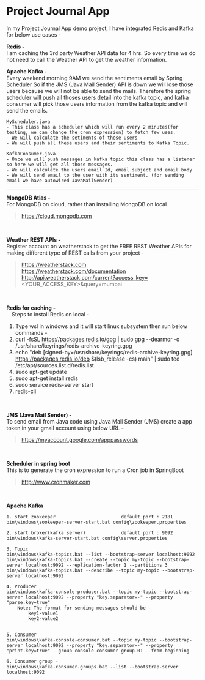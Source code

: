 # Project Journal App
In my Project Journal App demo project, I have integrated Redis and Kafka for below use cases - 

**Redis -**<br/>
I am caching the 3rd party Weather API data for 4 hrs. So every time we do not need to call the Weather API to get the weather information.

**Apache Kafka -**<br/>
Every weekend morning 9AM we send the sentiments email by Spring Scheduler So if the JMS (Java Mail Sender) API is down we will lose those users because we will not be able to send the mails. 
Therefore the spring scheduler will push all thoses users detail into the kafka topic, and kafka consumer will pick those users information from the kafka topic and will send the emails.

```
MyScheduler.java
- This class has a scheduler which will run every 2 minutes(for testing, we can change the cron expression) to fetch few uses.
- We will calculate the setiments of these users
- We will push all these users and their sentiments to Kafka Topic.

KafkaConsumer.java
- Once we will push messages in kafka topic this class has a listener so here we will get all those messages.
- We will calculate the users email Id, email subject and email body
- We will send email to the user with its sentiment. (for sending email we have autowired JavaMailSender)
```

---

**MongoDB Atlas -**<br/>
For MongoDB on cloud, rather than installing MongoDB on local <br/>
> https://cloud.mongodb.com
<br/>


**Weather REST APIs -**<br/>
Register account on weatherstack to get the FREE REST Weather APIs for making different type of REST calls from your project -
> https://weatherstack.com <br/>
> https://weatherstack.com/documentation <br/>
> http://api.weatherstack.com/current?access_key=<YOUR_ACCESS_KEY>&query=mumbai <br/>
<br/>


**Redis for caching -**<br/>
&emsp;Steps to install Redis on local -
1. Type wsl in windows and it will start linux subsystem then run below commands -
2. curl -fsSL https://packages.redis.io/gpg | sudo gpg --dearmor -o /usr/share/keyrings/redis-archive-keyring.gpg
3. echo "deb [signed-by=/usr/share/keyrings/redis-archive-keyring.gpg] https://packages.redis.io/deb $(lsb_release -cs) main" | sudo tee /etc/apt/sources.list.d/redis.list
4. sudo apt-get update
5. sudo apt-get install redis
6. sudo service redis-server start
7. redis-cli
<br/>


**JMS (Java Mail Sender) -**<br/>
To send email from Java code using Java Mail Sender (JMS) create a app token in your gmail account using below URL - <br/>
> https://myaccount.google.com/apppasswords
<br/>


**Scheduler in spring boot**<br/>
This is to generate the cron expression to run a Cron job in SpringBoot <br/>
> http://www.cronmaker.com
<br/>


**Apache Kafka**<br/>
```
1. start zookeeper                        default port : 2181
bin\windows\zookeeper-server-start.bat config\zookeeper.properties

2. start broker(kafka server)             default port : 9092
bin\windows\kafka-server-start.bat config\server.properties

3. Topic 
bin\windows\kafka-topics.bat --list --bootstrap-server localhost:9092
bin\windows\kafka-topics.bat --create --topic my-topic --bootstrap-server localhost:9092 --replication-factor 1 --partitions 3
bin\windows\kafka-topics.bat --describe --topic my-topic --bootstrap-server localhost:9092

4. Producer 
bin\windows\kafka-console-producer.bat --topic my-topic --bootstrap-server localhost:9092 --property "key.separator=-" --property "parse.key=true"
	Note: The format for sending messages should be -
		key1-value1
		key2-value2


5. Consumer
bin\windows\kafka-console-consumer.bat --topic my-topic --bootstrap-server localhost:9092 --property "key.separator=-" --property "print.key=true" --group console-consumer-group-01 --from-beginning 

6. Consumer group - 
bin\windows\kafka-consumer-groups.bat --list --bootstrap-server localhost:9092

```	
